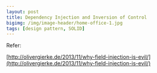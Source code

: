 ```yaml
---
layout: post
title: Dependency Injection and Inversion of Control
bigimg: /img/image-header/home-office-1.jpg
tags: [design pattern, SOLID]
---
```




Refer:

[http://olivergierke.de/2013/11/why-field-injection-is-evil/](http://olivergierke.de/2013/11/why-field-injection-is-evil/)